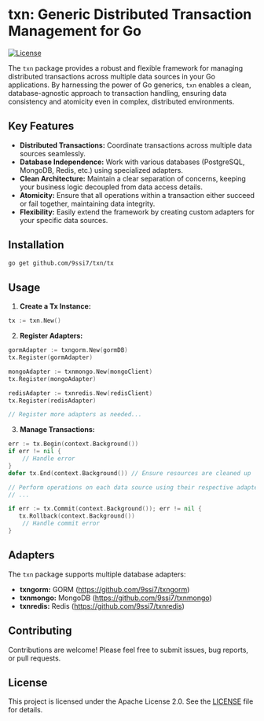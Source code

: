 # txn: Generic Distributed Transaction Management for Go

[![License](https://img.shields.io/badge/License-Apache%202.0-blue.svg)](https://opensource.org/licenses/Apache-2.0)

The `txn` package provides a robust and flexible framework for managing distributed transactions across multiple data sources in your Go applications. By harnessing the power of Go generics, `txn` enables a clean, database-agnostic approach to transaction handling, ensuring data consistency and atomicity even in complex, distributed environments.

## Key Features

* **Distributed Transactions:** Coordinate transactions across multiple data sources seamlessly.
* **Database Independence:** Work with various databases (PostgreSQL, MongoDB, Redis, etc.) using specialized adapters.
* **Clean Architecture:** Maintain a clear separation of concerns, keeping your business logic decoupled from data access details.
* **Atomicity:** Ensure that all operations within a transaction either succeed or fail together, maintaining data integrity.
* **Flexibility:** Easily extend the framework by creating custom adapters for your specific data sources.

## Installation

```bash
go get github.com/9ssi7/txn/tx
```

## Usage

1. **Create a Tx Instance:**

```go
tx := txn.New()
```

2. **Register Adapters:**

```go
gormAdapter := txngorm.New(gormDB)
tx.Register(gormAdapter)

mongoAdapter := txnmongo.New(mongoClient)
tx.Register(mongoAdapter)

redisAdapter := txnredis.New(redisClient)
tx.Register(redisAdapter)

// Register more adapters as needed...
```

3. **Manage Transactions:**

```go
err := tx.Begin(context.Background())
if err != nil {
    // Handle error
}
defer tx.End(context.Background()) // Ensure resources are cleaned up

// Perform operations on each data source using their respective adapters
// ...

if err := tx.Commit(context.Background()); err != nil {
   tx.Rollback(context.Background())
    // Handle commit error
}
```

## Adapters

The `txn` package supports multiple database adapters:

* **txngorm:** GORM (https://github.com/9ssi7/txngorm)
* **txnmongo:** MongoDB (https://github.com/9ssi7/txnmongo)
* **txnredis:** Redis (https://github.com/9ssi7/txnredis)

## Contributing

Contributions are welcome! Please feel free to submit issues, bug reports, or pull requests.

## License

This project is licensed under the Apache License 2.0. See the [LICENSE](LICENSE) file for details.